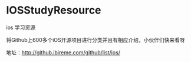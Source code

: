 IOSStudyResource
================

ios 学习资源


将Github上600多个iOS开源项目进行分类并且有相应介绍，小伙伴们快来看呀

地址：http://github.ibireme.com/github/list/ios/

